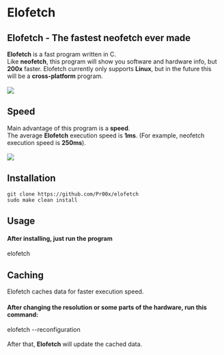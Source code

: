 # Elofetch
## Elofetch - The fastest neofetch ever made
<b>Elofetch</b> is a fast program written in C.<br>
Like <b>neofetch</b>, this program will show you software and hardware info, but <b>200x</b> faster.
Elofetch currently only supports <b>Linux</b>, but in the future this will be a <b>cross-platform</b> program. 
<br><br>
<img src="https://i.ibb.co/10yCB3v/elofetch.png">

## Speed
Main advantage of this program is a <b>speed</b>.<br>
The average <b>Elofetch</b> execution speed is <b>1ms</b>. (For example, neofetch execution speed is <b>250ms</b>).
<br><br>
<img src="https://i.ibb.co/F4ZX45D/elofetch-speed.png">
## Installation
```
git clone https://github.com/Pr00x/elofetch
sudo make clean install
```
## Usage
#### After installing, just run the program
elofetch
## Caching
Elofetch caches data for faster execution speed.
#### After changing the resolution or some parts of the hardware, run this command:
elofetch --reconfiguration
<br><br>
After that, <b>Elofetch</b> will update the cached data.

